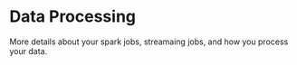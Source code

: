 # Data Processing

More details about your spark jobs, streamaing jobs, and how you process your data.
